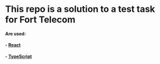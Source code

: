 # This repo is a solution to a test task for Fort Telecom

#### Are used:
#### - [React](https://react.dev/)
#### - [TypeScript](https://www.typescriptlang.org/)